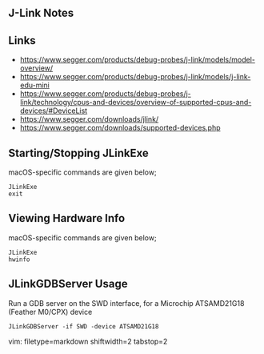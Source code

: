 ## J-Link Notes ##

## Links ##
- https://www.segger.com/products/debug-probes/j-link/models/model-overview/
- https://www.segger.com/products/debug-probes/j-link/models/j-link-edu-mini
- https://www.segger.com/products/debug-probes/j-link/technology/cpus-and-devices/overview-of-supported-cpus-and-devices/#DeviceList
- https://www.segger.com/downloads/jlink/
- https://www.segger.com/downloads/supported-devices.php

## Starting/Stopping JLinkExe ##
macOS-specific commands are given below;

    JLinkExe
    exit

## Viewing Hardware Info ##
macOS-specific commands are given below;

    JLinkExe
    hwinfo

## JLinkGDBServer Usage ##
Run a GDB server on the SWD interface, for a Microchip ATSAMD21G18 (Feather
M0/CPX) device

    JLinkGDBServer -if SWD -device ATSAMD21G18

vim: filetype=markdown shiftwidth=2 tabstop=2
